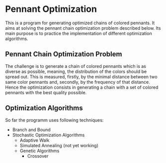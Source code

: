 # Pennant Optimization
This is a program for generating optimized chains of colored pennants. It aims at solving the pennant chain optimization problem described below. Its main purpose is to practice the implementation of different optimization algorithms.

## Pennant Chain Optimization Problem
The challenge is to generate a chain of colored pennants which is as diverse as possible, meaning, the distribution of the colors should be spread out.
This is measured, firstly, by the minimal distance between two same color pennants and, secondly, by the frequency of that distance.
Hence the optimization consists in generating a chain with a set of colored pennants with the best quality possible.

## Optimization Algorithms
So far the programm uses following techniques:
* Branch and Bound
* Stochastic Optimization Algorithms
  * Adaptive Walk
  * Simulated Annealing (not yet working)
  * Genetic Algorithms
    * Crossover
